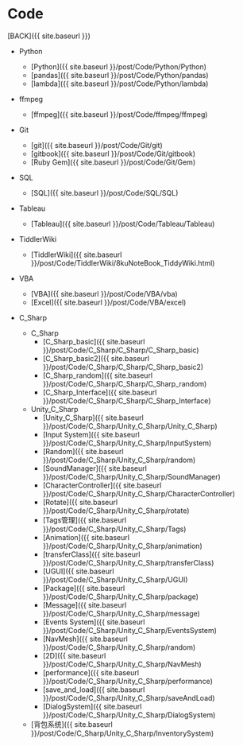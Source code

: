 # Code

[BACK]({{ site.baseurl }})

- Python
  - [Python]({{ site.baseurl }}/post/Code/Python/Python)
  - [pandas]({{ site.baseurl }}/post/Code/Python/pandas)
  - [lambda]({{ site.baseurl }}/post/Code/Python/lambda)
  
- ffmpeg
  
  - [ffmpeg]({{ site.baseurl }}/post/Code/ffmpeg/ffmpeg)
  
- Git

  - [git]({{ site.baseurl }}/post/Code/Git/git)
  - [gitbook]({{ site.baseurl }}/post/Code/Git/gitbook)
  - [Ruby Gem]({{ site.baseurl }}/post/Code/Git/Gem)

- SQL
  
  - [SQL]({{ site.baseurl }}/post/Code/SQL/SQL)
  
- Tableau

  - [Tableau]({{ site.baseurl }}/post/Code/Tableau/Tableau)
  
- TiddlerWiki

  - [TiddlerWiki]({{ site.baseurl }}/post/Code/TiddlerWiki/8kuNoteBook_TiddyWiki.html)
  
- VBA

  - [VBA]({{ site.baseurl }}/post/Code/VBA/vba)
  - [Excel]({{ site.baseurl }}/post/Code/VBA/excel)

- C_Sharp
  
  - C_Sharp
    - [C_Sharp_basic]({{ site.baseurl }}/post/Code/C_Sharp/C_Sharp/C_Sharp_basic)
    - [C_Sharp_basic2]({{ site.baseurl }}/post/Code/C_Sharp/C_Sharp/C_Sharp_basic2)
    - [C_Sharp_random]({{ site.baseurl }}/post/Code/C_Sharp/C_Sharp/C_Sharp_random)
    - [C_Sharp_Interface]({{ site.baseurl }}/post/Code/C_Sharp/C_Sharp/C_Sharp_Interface)
  - Unity_C_Sharp
    - [Unity_C_Sharp]({{ site.baseurl }}/post/Code/C_Sharp/Unity_C_Sharp/Unity_C_Sharp)
    - [Input System]({{ site.baseurl }}/post/Code/C_Sharp/Unity_C_Sharp/InputSystem)
    - [Random]({{ site.baseurl }}/post/Code/C_Sharp/Unity_C_Sharp/random)
    - [SoundManager]({{ site.baseurl }}/post/Code/C_Sharp/Unity_C_Sharp/SoundManager)
    - [CharacterController]({{ site.baseurl }}/post/Code/C_Sharp/Unity_C_Sharp/CharacterController)
    - [Rotate]({{ site.baseurl }}/post/Code/C_Sharp/Unity_C_Sharp/rotate)
    - [Tags管理]({{ site.baseurl }}/post/Code/C_Sharp/Unity_C_Sharp/Tags)
    - [Animation]({{ site.baseurl }}/post/Code/C_Sharp/Unity_C_Sharp/animation)
    - [transferClass]({{ site.baseurl }}/post/Code/C_Sharp/Unity_C_Sharp/transferClass)
    - [UGUI]({{ site.baseurl }}/post/Code/C_Sharp/Unity_C_Sharp/UGUI)
    - [Package]({{ site.baseurl }}/post/Code/C_Sharp/Unity_C_Sharp/package)
    - [Message]({{ site.baseurl }}/post/Code/C_Sharp/Unity_C_Sharp/message)
    - [Events System]({{ site.baseurl }}/post/Code/C_Sharp/Unity_C_Sharp/EventsSystem)
    - [NavMesh]({{ site.baseurl }}/post/Code/C_Sharp/Unity_C_Sharp/random)
    - [2D]({{ site.baseurl }}/post/Code/C_Sharp/Unity_C_Sharp/NavMesh)
    - [performance]({{ site.baseurl }}/post/Code/C_Sharp/Unity_C_Sharp/performance)
    - [save_and_load]({{ site.baseurl }}/post/Code/C_Sharp/Unity_C_Sharp/saveAndLoad)
    - [DialogSystem]({{ site.baseurl }}/post/Code/C_Sharp/Unity_C_Sharp/DialogSystem)
  - [背包系统]({{ site.baseurl }}/post/Code/C_Sharp/Unity_C_Sharp/InventorySystem)
    
    

